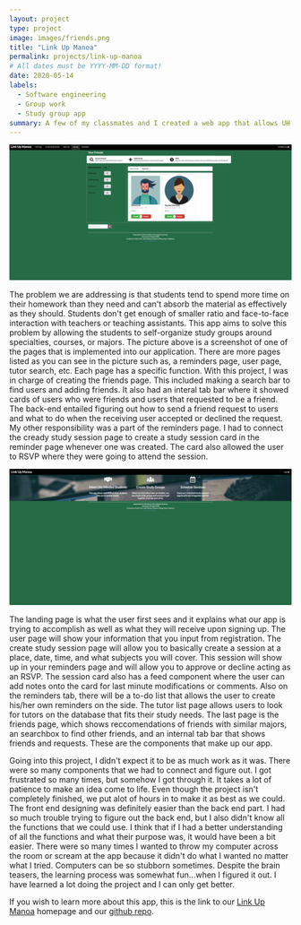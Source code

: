 ```yaml
---
layout: project
type: project
image: images/friends.png
title: "Link Up Manoa"
permalink: projects/link-up-manoa
# All dates must be YYYY-MM-DD format!
date: 2020-05-14
labels:
  - Software engineering
  - Group work
  - Study group app
summary: A few of my classmates and I created a web app that allows UH Manoa students to connect with their classmates and create study sessions.  These study sessions are usually made with a tutor and can be with as many people as they wish.  
---
```


<img class="ui medium right floated rounded image" src="../images/friends.png">

The problem we are addressing is that students tend to spend more time on their homework than they need and can't absorb the material as effectively as they should.  Students don't get enough of smaller ratio and face-to-face interaction with teachers or teaching assistants.  This app aims to solve this problem by allowing the students to self-organize study groups around specialties, courses, or majors.  The picture above is a screenshot of one of the pages that is implemented into our application.  There are more pages listed as you can see in the picture such as, a reminders page, user page, tutor search, etc.  Each page has a specific function. With this project, I was in charge of creating the friends page.  This included making a search bar to find users and adding friends. It also had an interal tab bar where it showed cards of users who were friends and users that requested to be a friend.  The back-end entailed figuring out how to send a friend request to users and what to do when the receiving user accepted or declined the request.  My other responsibility was a part of the reminders page.  I had to connect the cready study session page to create a study session card in the reminder page whenever one was created.  The card also allowed the user to RSVP where they were going to attend the session.  

<img class="ui medium right floated rounded image" src="../images/home.png">

The landing page is what the user first sees and it explains what our app is trying to accomplish as well as what they will receive upon signing up.  The user page will show your information that you input from registration.  The create study session page will allow you to basically create a session at a place, date, time, and what subjects you will cover.  This session will show up in your reminders page and will allow you to approve or decline acting as an RSVP.  The session card also has a feed component where the user can add notes onto the card for last minute modifications or comments. Also on the reminders tab, there will be a to-do list that allows the user to create his/her own reminders on the side.  The tutor list page allows users to look for tutors on the database that fits their study needs.  The last page is the friends page, which shows reccomendations of friends with similar majors, an searchbox to find other friends, and an internal tab bar that shows friends and requests.  These are the components that make up our app. 

Going into this project, I didn't expect it to be as much work as it was.  There were so many components that we had to connect and figure out.  I got frustrated so many times, but somehow I got through it.  It takes a lot of patience to make an idea come to life.  Even though the project isn't completely finished, we put alot of hours in to make it as best as we could.  The front end designing was definitely easier than the back end part.  I had so much trouble trying to figure out the back end, but I also didn't know all the functions that we could use.  I think that if I had a better understanding of all the functions and what their purpose was, it would have been a bit easier.  There were so many times I wanted to throw my computer across the room or scream at the app because it didn't do what I wanted no matter what I tried.  Computers can be so stubborn sometimes.  Despite the brain teasers, the learning process was somewhat fun...when I figured it out.  I have learned a lot doing the project and I can only get better.

If you wish to learn more about this app, this is the link to our [Link Up Manoa](https://link-up-manoa.github.io/) homepage and our [github repo](https://github.com/link-up-manoa/link-up-manoa).
